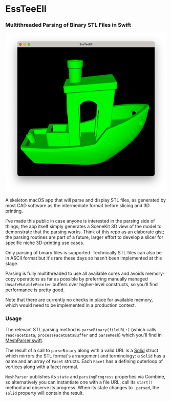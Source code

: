 # EssTeeEll
### Multithreaded Parsing of Binary STL Files in Swift

![screenshot](https://github.com/davidf2281/EssTeeEll/blob/readme-assets/Screenshot.png)

A skeleton macOS app that will parse and display STL files, as generated by most CAD software as the intermediate format before slicing and 3D printing.

I've made this public in case anyone is interested in the parsing side of things; the app itself simply generates a SceneKit 3D view of the model to demonstrate that the parsing works. Think of this repo as an elaborate gist; the parsing routines are part of a future, larger effort to develop a slicer for specific niche 3D-printing use cases.

Only parsing of binary files is supported. Technically STL files can also be in ASCII format but it's rare these days so hasn't been implemented at this stage.

Parsing is fully multithreaded to use all available cores and avoids memory-copy operations as far as possible by preferring manually managed `UnsafeMutablePointer` buffers over higher-level constructs, so you'll find performance is pretty good.

Note that there are currently no checks in place for available memory, which would need to be implemented in a production context.

### Usage
The relevant STL parsing method is `parseBinary(fileURL:)` (which calls `readFacetData`, `processFacetDataBuffer` and `parseMesh`) which you'll find in [MeshParser.swift](https://github.com/davidf2281/EssTeeEll/blob/main/EssTeeEll/Model/MeshParser.swift). 

The result of a call to `parseBinary` along with a valid URL is a [Solid](https://github.com/davidf2281/EssTeeEll/blob/main/EssTeeEll/Model/Solid.swift) struct which mirrors the STL format's arrangement and terminology: a `Solid` has a name and an array of `Facet` structs. Each `Facet` has a defining outerloop of vertices along with a facet normal.

`MeshParser` publishes its `state` and `parsingProgress` properties via Combine, so alternatively you can instantiate one with a file URL, call its `start()` method and observe its progress. When its state changes to `.parsed`, the `solid` property will contain the result.
